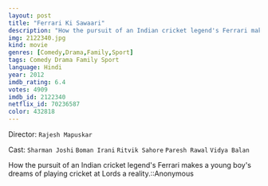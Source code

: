 ```yaml
---
layout: post
title: "Ferrari Ki Sawaari"
description: "How the pursuit of an Indian cricket legend's Ferrari makes a young boy's dreams of playing cricket at Lords a reality.::Anonymous.."
img: 2122340.jpg
kind: movie
genres: [Comedy,Drama,Family,Sport]
tags: Comedy Drama Family Sport 
language: Hindi
year: 2012
imdb_rating: 6.4
votes: 4909
imdb_id: 2122340
netflix_id: 70236587
color: 432818
---
```

Director: `Rajesh Mapuskar`  

Cast: `Sharman Joshi` `Boman Irani` `Ritvik Sahore` `Paresh Rawal` `Vidya Balan` 

How the pursuit of an Indian cricket legend's Ferrari makes a young boy's dreams of playing cricket at Lords a reality.::Anonymous